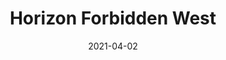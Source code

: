 ---
weight: 13
images:
- https://res.cloudinary.com/lrmn/image/upload/v1687421186/VIRTUAL-PHOTOGRAPHY/hfw/202211_SNOW_LANDSCAPE_wyx3fe.jpg
multipleColumn: true
title: Horizon Forbidden West
date: 2021-04-02
tags:
- outdoors
- all
---